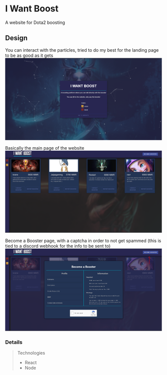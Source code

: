# I Want Boost

A website for Dota2 boosting

## Design

You can interact with the particles, tried to do my best for the landing page to be as good as it gets
![flying particles also](https://raw.githubusercontent.com/kranercc/iwantboost/main/pics/main.png)

Basically the main page of the website
![x](https://raw.githubusercontent.com/kranercc/iwantboost/main/pics/Screenshot_1.png)

Become a Booster page, with a captcha in order to not get spammed (this is tied to a discord webhook for the info to be sent to)
![x](https://raw.githubusercontent.com/kranercc/iwantboost/main/pics/Screenshot_2.png)



### Details

> Technologies
>* React
>* Node

